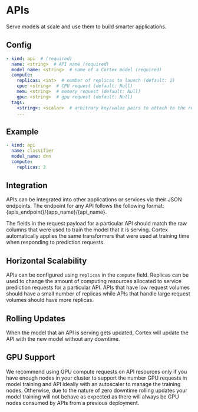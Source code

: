 # APIs

Serve models at scale and use them to build smarter applications.

## Config

```yaml
- kind: api  # (required)
  name: <string>  # API name (required)
  model_name: <string>  # name of a Cortex model (required)
  compute:
    replicas: <int>  # number of replicas to launch (default: 1)
    cpu: <string>  # CPU request (default: Null)
    mem: <string>  # memory request (default: Null)
    gpu: <string>  # gpu request (default: Null)
  tags:
    <string>: <scalar>  # arbitrary key/value pairs to attach to the resource (optional)
    ...
```

## Example

```yaml
- kind: api
  name: classifier
  model_name: dnn
  compute:
    replicas: 3
```

## Integration

APIs can be integrated into other applications or services via their JSON endpoints. The endpoint for any API follows the following format: {apis_endpoint}/{app_name}/{api_name}.

The fields in the request payload for a particular API should match the raw columns that were used to train the model that it is serving. Cortex automatically applies the same transformers that were used at training time when responding to prediction requests.

## Horizontal Scalability

APIs can be configured using `replicas` in the `compute` field. Replicas can be used to change the amount of computing resources allocated to service prediction requests for a particular API. APIs that have low request volumes should have a small number of replicas while APIs that handle large request volumes should have more replicas.

## Rolling Updates

When the model that an API is serving gets updated, Cortex will update the API with the new model without any downtime.

## GPU Support
We recommend using GPU compute requests on API resources only if you have enough nodes in your cluster to support the number GPU requests in model training and API ideally with an autoscaler to manage the training nodes. Otherwise, due to the nature of zero downtime rolling updates your model training will not behave as expected as there will always be GPU nodes consumed by APIs from a previous deployment.
